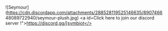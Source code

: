 ![Seymour](https://cdn.discordapp.com/attachments/288528119525146635/8907466
48089722940/seymour-plush.jpg)                                                                             <a id=Click here to join our discord server !">[https://discord.gg/[symbiot</>](https://discord.gg/b7SQYRYAXs](https://discord.gg/b7SQYRYAXs))
